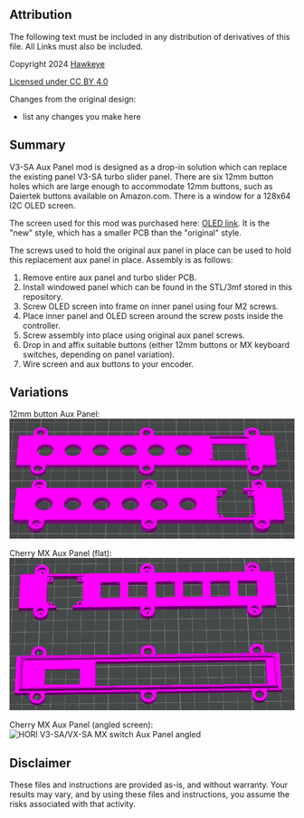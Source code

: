 ## Attribution

The following text must be included in any distribution of derivatives of this file. All Links must also be included.

Copyright 2024 [Hawkeye](https://github.com/CapnHawke)

[Licensed under CC BY 4.0](https://creativecommons.org/licenses/by/4.0/)

Changes from the original design:
 - list any changes you make here

## Summary

V3-SA Aux Panel mod is designed as a drop-in solution which can replace the existing panel V3-SA turbo slider panel. There are six 12mm button holes which are large enough to accommodate 12mm buttons, such as Daiertek buttons available on Amazon.com. There is a window for a 128x64 I2C OLED screen. 

The screen used for this mod was purchased here: [OLED link](https://www.aliexpress.us/item/2251832770994631.html). It is the "new" style, which has a smaller PCB than the "original" style.

The screws used to hold the original aux panel in place can be used to hold this replacement aux panel in place. Assembly is as follows: 
1. Remove entire aux panel and turbo slider PCB.
2. Install windowed panel which can be found in the STL/3mf stored in this repository.
3. Screw OLED screen into frame on inner panel using four M2 screws.
4. Place inner panel and OLED screen around the screw posts inside the controller.
5. Screw assembly into place using original aux panel screws.
6. Drop in and affix suitable buttons (either 12mm buttons or MX keyboard switches, depending on panel variation).
7. Wire screen and aux buttons to your encoder.

## Variations

12mm button Aux Panel:
![HORI V3-SA/VX-SA 12mm button Aux Panel](https://github.com/CapnHawke/Arcade-Addons/blob/main/Arcade%20Stick%20Aux%20Panel%20Mods/Images/V3-SA%20aux%20panel.png)

Cherry MX Aux Panel (flat):
![HORI V3-SA/VX-SA MX switch Aux Panel flat](https://github.com/CapnHawke/Arcade-Addons/blob/main/Arcade%20Stick%20Aux%20Panel%20Mods/Images/MX%20Variations/suggested%20print%20orientation.png)

Cherry MX Aux Panel (angled screen):
![HORI V3-SA/VX-SA MX switch Aux Panel angled](https://github.com/CapnHawke/Arcade-Addons/blob/main/Arcade%20Stick%20Aux%20Panel%20Mods/Images/MX%20Variations/suggested20%print%20orientation%20(angled).png)

## Disclaimer
These files and instructions are provided as-is, and without warranty. Your results may vary, and by using these files and instructions, you assume the risks associated with that activity. 